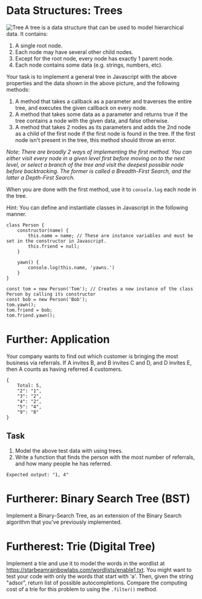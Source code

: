 # Data Structures: Trees

![Tree](https://upload.wikimedia.org/wikipedia/commons/thumb/f/f7/Binary_tree.svg/384px-Binary_tree.svg.png "A tree")
A tree is a data structure that can be used to model hierarchical data. It contains:

1. A single root node.
2. Each node may have several other child nodes.
3. Except for the root node, every node has exactly 1 parent node.
4. Each node contains some data (e.g. strings, numbers, etc).

Your task is to implement a general tree in Javascript with the above properties and the data shown in the above picture, and the following methods:

1. A method that takes a callback as a parameter and traverses the entire tree, and executes the given callback on every node.
2. A method that takes some data as a parameter and returns true if the tree contains a node with the given data, and false otherwise.
3. A method that takes 2 nodes as its parameters and adds the 2nd node as a child of the first node if the first node is found in the tree. If the first node isn't present in the tree, this method should throw an error.

_Note: There are broadly 2 ways of implementing the first method. You can either visit every node in a given level first before moving on to the next level, or select a branch of the tree and visit the deepest possible node before backtracking. The former is called a Breadth-First Search, and the latter a Depth-First Search._

When you are done with the first method, use it to `console.log` each node in the tree.

Hint: You can define and instantiate classes in Javascript in the following manner.

```
class Person {
    constructor(name) {
        this.name = name; // These are instance variables and must be set in the constructor in Javascript.
        this.friend = null;
    }

    yawn() {
        console.log(this.name, 'yawns.')
    }
}

const tom = new Person('Tom'); // Creates a new instance of the class Person by calling its constructor
const bob = new Person('Bob');
tom.yawn();
tom.friend = bob;
tom.friend.yawn();
```

# Further: Application
Your company wants to find out which customer is bringing the most business via referrals. If A invites B, and B invites C and D, and D invites E, then A counts as having referred 4 customers.

```
{
    Total: 5,
    "2": "1",
    "3": "2",
    "4": "2",
    "5": "4",
    "9": "8"
}
```
## Task
1. Model the above test data with using trees.
2. Write a function that finds the person with the most number of referrals, and how many people he has referred.
```
Expected output: "1, 4"
```

# Furtherer: Binary Search Tree (BST)
Implement a Binary-Search Tree, as an extension of the Binary Search algorithm that you've previously implemented.

# Furtherest: Trie (Digital Tree)
Implement a trie and use it to model the words in the wordlist at https://starbeamrainbowlabs.com/wordlists/enable1.txt. You might want to test your code with only the words that start with 'a'. Then, given the string "adsor", return list of possible autocompletions. Compare the computing cost of a trie for this problem to using the `.filter()` method.